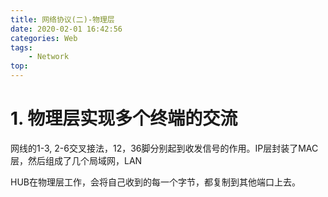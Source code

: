 ```yaml
---
title: 网络协议(二)-物理层
date: 2020-02-01 16:42:56
categories: Web
tags:
    - Network
top:
---
```

# 1. 物理层实现多个终端的交流

网线的1-3, 2-6交叉接法，12，36脚分别起到收发信号的作用。IP层封装了MAC层，然后组成了几个局域网，LAN

HUB在物理层工作，会将自己收到的每一个字节，都复制到其他端口上去。
